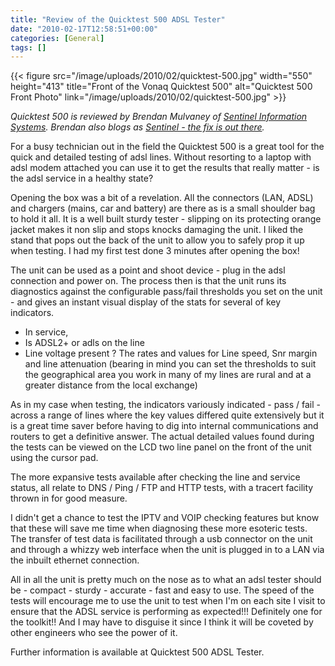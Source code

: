 ```yaml
---
title: "Review of the Quicktest 500 ADSL Tester"
date: "2010-02-17T12:58:51+00:00"
categories: [General]
tags: []
---
```


{{< figure src="/image/uploads/2010/02/quicktest-500.jpg" width="550" height="413" title="Front of the Vonaq Quicktest 500" alt="Quicktest 500 Front Photo" link="/image/uploads/2010/02/quicktest-500.jpg" >}}

<em>Quicktest 500 is reviewed by Brendan Mulvaney of <a href="http://www.sentinel-is.com/">Sentinel Information Systems</a>. Brendan also blogs as <a href="http://www.secure-eserver.com/">Sentinel - the fix is out there</a>.
</em>

For  a busy technician out in the field the Quicktest  500 is a great tool for the quick and detailed testing of adsl  lines. Without resorting to a laptop with adsl modem attached you can  use it to get the results that really matter - is the adsl service in a  healthy state?

Opening the box was a bit of a revelation. All the  connectors (LAN, ADSL)  and chargers (mains, car and battery) are  there as is a small shoulder bag to hold it all. It is a well built  sturdy tester - slipping on its protecting orange jacket makes it non  slip and stops knocks damaging the unit. I liked the stand that pops out  the back of the unit to allow you to safely prop it up when testing. I  had my first test done 3 minutes after opening the box!

The unit  can be used as a point and shoot device - plug in the adsl connection  and power on. The process then is that the unit runs its diagnostics  against the configurable pass/fail thresholds you set on the unit - and  gives an instant visual display of the stats for several of key  indicators.
<ul>
	<li>In service,</li>
	<li>Is ADSL2+ or adls on the  line</li>
	<li>Line voltage present ? The rates and values for Line speed, Snr margin and line attenuation (bearing in mind you can set the  thresholds to suit the geographical area you work in many of my lines  are rural and at a greater distance from the local exchange)</li>
</ul>
As  in my case when testing, the indicators variously indicated  - pass /  fail - across a range of lines where the key values differed quite  extensively but it is a great time saver before having to dig into  internal  communications and routers to get a definitive answer. The  actual detailed values  found during the tests can be viewed on the LCD  two line panel on the front of the unit using the cursor pad.

The  more expansive tests available after checking the line and service  status, all  relate to DNS / Ping  / FTP and HTTP tests, with a tracert  facility thrown in for good measure.

I didn't get a chance to test  the IPTV and VOIP checking features but know that these will save me  time when diagnosing these more esoteric tests. The transfer of test  data  is facilitated through a usb connector on the unit and through a whizzy web interface when the unit is plugged in to a LAN via the inbuilt ethernet connection.

All in all the unit is pretty much on the  nose as to what an adsl tester should be - compact - sturdy - accurate -  fast and easy to use. The speed of the tests will encourage me to use  the unit to test when I'm on each site I visit  to ensure that the ADSL  service is performing as expected!!!  Definitely one for the toolkit!!  And I may have to disguise it since I think it will be coveted by other  engineers who see the power of it.

Further information is available  at Quicktest  500 ADSL Tester.

